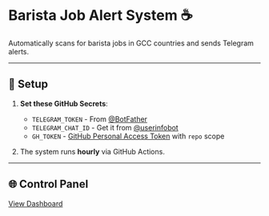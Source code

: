 # Barista Job Alert System ☕

Automatically scans for barista jobs in GCC countries and sends Telegram alerts.

---

## 🔧 Setup

1. **Set these GitHub Secrets**:
   - `TELEGRAM_TOKEN` - From [@BotFather](https://t.me/BotFather)
   - `TELEGRAM_CHAT_ID` - Get it from [@userinfobot](https://t.me/userinfobot)
   - `GH_TOKEN` - [GitHub Personal Access Token](https://github.com/settings/tokens) with `repo` scope

2. The system runs **hourly** via GitHub Actions.

---

## 🌐 Control Panel

[View Dashboard](https://YOUR_GITHUB_USERNAME.github.io/barista-job-alerts/)

